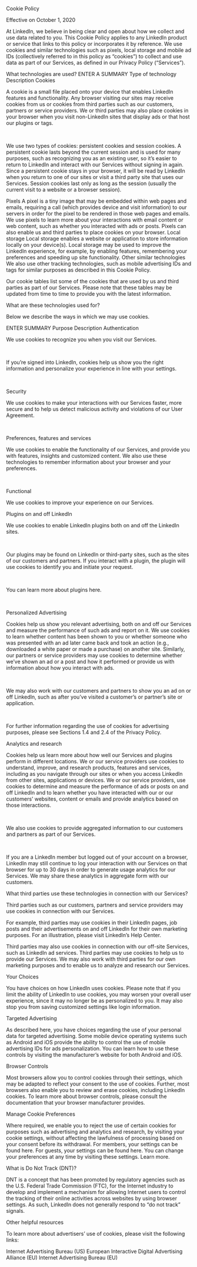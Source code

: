 Cookie Policy

Effective on October 1, 2020

At LinkedIn, we believe in being clear and open about how we collect and use data related to you. This Cookie Policy applies to any LinkedIn product or service that links to this policy or incorporates it by reference. We use cookies and similar technologies such as pixels, local storage and mobile ad IDs (collectively referred to in this policy as “cookies”) to collect and use data as part of our Services, as defined in our Privacy Policy (“Services”).

What technologies are used?
ENTER A SUMMARY
Type of technology	Description
Cookies	

A cookie is a small file placed onto your device that enables LinkedIn features and functionality. Any browser visiting our sites may receive cookies from us or cookies from third parties such as our customers, partners or service providers. We or third parties may also place cookies in your browser when you visit non-LinkedIn sites that display ads or that host our plugins or tags.

 

We use two types of cookies: persistent cookies and session cookies. A persistent cookie lasts beyond the current session and is used for many purposes, such as recognizing you as an existing user, so it’s easier to return to LinkedIn and interact with our Services without signing in again. Since a persistent cookie stays in your browser, it will be read by LinkedIn when you return to one of our sites or visit a third party site that uses our Services. Session cookies last only as long as the session (usually the current visit to a website or a browser session).


Pixels	A pixel is a tiny image that may be embedded within web pages and emails, requiring a call (which provides device and visit information) to our servers in order for the pixel to be rendered in those web pages and emails. We use pixels to learn more about your interactions with email content or web content, such as whether you interacted with ads or posts. Pixels can also enable us and third parties to place cookies on your browser.
Local storage	Local storage enables a website or application to store information locally on your device(s). Local storage may be used to improve the LinkedIn experience, for example, by enabling features, remembering your preferences and speeding up site functionality.
Other similar technologies	We also use other tracking technologies, such as mobile advertising IDs and tags for similar purposes as described in this Cookie Policy.




Our cookie tables list some of the cookies that are used by us and third parties as part of our Services. Please note that these tables may be updated from time to time to provide you with the latest information.

What are these technologies used for?

Below we describe the ways in which we may use cookies.

ENTER SUMMARY
Purpose	Description
Authentication	

We use cookies to recognize you when you visit our Services.

 

If you’re signed into LinkedIn, cookies help us show you the right information and personalize your experience in line with your settings.

 


Security	

We use cookies to make your interactions with our Services faster, more secure and to help us detect malicious activity and violations of our User Agreement.

 


Preferences, features and services	

We use cookies to enable the functionality of our Services, and provide you with features, insights and customized content. We also use these technologies to remember information about your browser and your preferences.

 


Functional	

We use cookies to improve your experience on our Services.


Plugins on and off LinkedIn	

We use cookies to enable LinkedIn plugins both on and off the LinkedIn sites.

 

Our plugins may be found on LinkedIn or third-party sites, such as the sites of our customers and partners. If you interact with a plugin, the plugin will use cookies to identify you and initiate your request.

 

You can learn more about plugins here.

 


Personalized Advertising	

Cookies help us show you relevant advertising, both on and off our Services and measure the performance of such ads and report on it. We use cookies to learn whether content has been shown to you or whether someone who was presented with an ad later came back and took an action (e.g., downloaded a white paper or made a purchase) on another site. Similarly, our partners or service providers may use cookies to determine whether we’ve shown an ad or a post and how it performed or provide us with information about how you interact with ads.

 

We may also work with our customers and partners to show you an ad on or off LinkedIn, such as after you’ve visited a customer’s or partner’s site or application.

 

For further information regarding the use of cookies for advertising purposes, please see Sections 1.4 and 2.4 of the Privacy Policy.


Analytics and research	

Cookies help us learn more about how well our Services and plugins perform in different locations. We or our service providers use cookies to understand, improve, and research products, features and services, including as you navigate through our sites or when you access LinkedIn from other sites, applications or devices. We or our service providers, use cookies to determine and measure the performance of ads or posts on and off LinkedIn and to learn whether you have interacted with our or our customers’ websites, content or emails and provide analytics based on those interactions.

 

We also use cookies to provide aggregated information to our customers and partners as part of our Services.

 

If you are a LinkedIn member but logged out of your account on a browser, LinkedIn may still continue to log your interaction with our Services on that browser for up to 30 days in order to generate usage analytics for our Services. We may share these analytics in aggregate form with our customers.




What third parties use these technologies in connection with our Services?

Third parties such as our customers, partners and service providers may use cookies in connection with our Services.

For example, third parties may use cookies in their LinkedIn pages, job posts and their advertisements on and off LinkedIn for their own marketing purposes. For an illustration, please visit LinkedIn’s Help Center.

Third parties may also use cookies in connection with our off-site Services, such as LinkedIn ad services. Third parties may use cookies to help us to provide our Services. We may also work with third parties for our own marketing purposes and to enable us to analyze and research our Services.

Your Choices

You have choices on how LinkedIn uses cookies. Please note that if you limit the ability of LinkedIn to use cookies, you may worsen your overall user experience, since it may no longer be as personalized to you. It may also stop you from saving customized settings like login information.

Targeted Advertising

As described here, you have choices regarding the use of your personal data for targeted advertising. Some mobile device operating systems such as Android and iOS provide the ability to control the use of mobile advertising IDs for ads personalization. You can learn how to use these controls by visiting the manufacturer’s website for both Android and iOS.

Browser Controls

Most browsers allow you to control cookies through their settings, which may be adapted to reflect your consent to the use of cookies. Further, most browsers also enable you to review and erase cookies, including LinkedIn cookies. To learn more about browser controls, please consult the documentation that your browser manufacturer provides.

Manage Cookie Preferences

Where required, we enable you to reject the use of certain cookies for purposes such as advertising and analytics and research, by visiting your cookie settings, without affecting the lawfulness of processing based on your consent before its withdrawal. For members, your settings can be found here. For guests, your settings can be found here. You can change your preferences at any time by visiting these settings. Learn more.

What is Do Not Track (DNT)?

DNT is a concept that has been promoted by regulatory agencies such as the U.S. Federal Trade Commission (FTC), for the Internet industry to develop and implement a mechanism for allowing Internet users to control the tracking of their online activities across websites by using browser settings. As such, LinkedIn does not generally respond to “do not track” signals.

Other helpful resources

To learn more about advertisers’ use of cookies, please visit the following links:

Internet Advertising Bureau (US)
European Interactive Digital Advertising Alliance (EU)
Internet Advertising Bureau (EU)